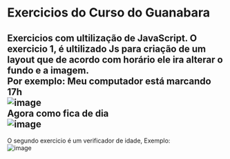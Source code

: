 # Exercicios do Curso do Guanabara
Exercicios com ultilização de JavaScript.
O exercicio 1, é ultilizado Js para criação de um layout que de acordo com horário ele ira alterar o fundo e a imagem.</br>
Por exemplo: Meu computador está marcando 17h<br>
![image](https://user-images.githubusercontent.com/103531482/215586913-c6bcdabc-8d7d-4647-8bc4-932285c810f3.png)<br>
Agora como fica de dia<br>
![image](https://user-images.githubusercontent.com/103531482/215587801-8192ebaa-8486-4e6e-a943-badd4cbdb9ee.png)
------------------------------------------------------------------------------------------------------------------------

O segundo exercicio é um verificador de idade, Exemplo:<br>
![image](https://user-images.githubusercontent.com/103531482/215588678-92fd8aec-9fca-48e0-b3e0-c599fc0ccb92.png)


